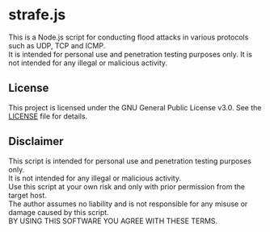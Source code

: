 # strafe.js

This is a Node.js script for conducting flood attacks in various protocols such as UDP, TCP and ICMP.  
It is intended for personal use and penetration testing purposes only. It is not intended for any illegal or malicious activity.  

## License
This project is licensed under the GNU General Public License v3.0. See the [LICENSE](LICENSE) file for details.

## Disclaimer
This script is intended for personal use and penetration testing purposes only.  
It is not intended for any illegal or malicious activity.  
Use this script at your own risk and only with prior permission from the target host.  
The author assumes no liability and is not responsible for any misuse or damage caused by this script.  
BY USING THIS SOFTWARE YOU AGREE WITH THESE TERMS.  
